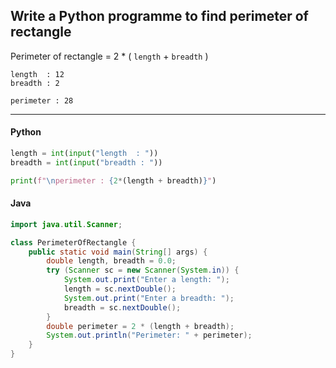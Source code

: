 ## Write a Python programme to find perimeter of rectangle

Perimeter of rectangle = 2 * ( ` length ` + ` breadth ` )

```
length  : 12
breadth : 2

perimeter : 28
```

---

<CodeBlock slots="heading, code" repeat="2" languages="Python, Java" />

#### Python

```python
length = int(input("length  : "))
breadth = int(input("breadth : "))

print(f"\nperimeter : {2*(length + breadth)}")
```

#### Java

```java
import java.util.Scanner;

class PerimeterOfRectangle {
    public static void main(String[] args) {
        double length, breadth = 0.0;
        try (Scanner sc = new Scanner(System.in)) {
            System.out.print("Enter a length: ");
            length = sc.nextDouble();
            System.out.print("Enter a breadth: ");
            breadth = sc.nextDouble();
        }
        double perimeter = 2 * (length + breadth);
        System.out.println("Perimeter: " + perimeter);
    }
}
```